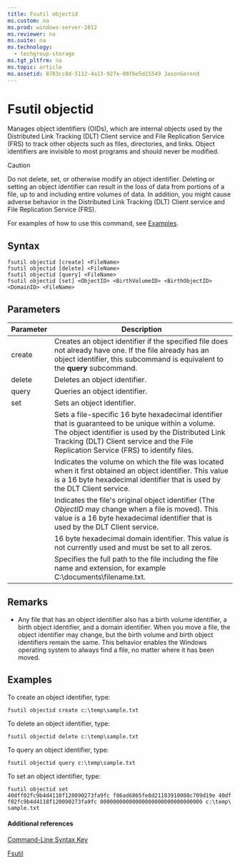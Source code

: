 ```yaml
---
title: Fsutil objectid
ms.custom: na
ms.prod: windows-server-2012
ms.reviewer: na
ms.suite: na
ms.technology: 
  - techgroup-storage
ms.tgt_pltfrm: na
ms.topic: article
ms.assetid: 8703cc8d-5112-4a13-927e-00f6e5d15549 JasonGerend
---
```

# Fsutil objectid
Manages object identifiers \(OIDs\), which are internal objects used by the Distributed Link Tracking \(DLT\) Client service and File Replication Service \(FRS\) to track other objects such as files, directories, and links. Object identifiers are invisible to most programs and should never be modified.  
  
> [!CAUTION]  
> Do not delete, set, or otherwise modify an object identifier. Deleting or setting an object identifier can result in the loss of data from portions of a file, up to and including entire volumes of data. In addition, you might cause adverse behavior in the Distributed Link Tracking \(DLT\) Client service and File Replication Service \(FRS\).  
  
For examples of how to use this command, see [Examples](#BKMK_examples).  
  
## Syntax  
  
```  
fsutil objectid [create] <FileName>  
fsutil objectid [delete] <FileName>  
fsutil objectid [query] <FileName>  
fsutil objectid [set] <ObjectID> <BirthVolumeID> <BirthObjectID> <DomainID> <FileName>  
```  
  
## Parameters  
  
|Parameter|Description|  
|-------------|---------------|  
|create|Creates an object identifier if the specified file does not already have one. If the file already has an object identifier, this subcommand is equivalent to the **query** subcommand.|  
|delete|Deletes an object identifier.|  
|query|Queries an object identifier.|  
|set|Sets an object identifier.|  
|<ObjectID>|Sets a file\-specific 16 byte hexadecimal identifier that is guaranteed to be unique within a volume. The object identifier is used by the Distributed Link Tracking \(DLT\) Client service and the File Replication Service \(FRS\) to identify files.|  
|<BirthVolumeID>|Indicates the volume on which the file was located when it first obtained an object identifier. This value is a 16 byte hexadecimal identifier that is used by the DLT Client service.|  
|<BirthObjectID>|Indicates the file's original object identifier \(The *ObjectID* may change when a file is moved\). This value is a 16 byte hexadecimal identifier that is used by the DLT Client service.|  
|<DomainID>|16 byte hexadecimal domain identifier. This value is not currently used and must be set to all zeros.|  
|<FileName>|Specifies the full path to the file including the file name and extension, for example C:\\documents\\filename.txt.|  
  
## Remarks  
  
-   Any file that has an object identifier also has a birth volume identifier, a birth object identifier, and a domain identifier. When you move a file, the object identifier may change, but the birth volume and birth object identifiers remain the same. This behavior enables the Windows operating system to always find a file, no matter where it has been moved.  
  
## <a name="BKMK_examples"></a>Examples  
To create an object identifier, type:  
  
`fsutil objectid create c:\temp\sample.txt`  
  
To delete an object identifier, type:  
  
`fsutil objectid delete c:\temp\sample.txt`  
  
To query an object identifier, type:  
  
`fsutil objectid query c:\temp\sample.txt`  
  
To set an object identifier, type:  
  
`fsutil objectid set 40dff02fc9b4d4118f120090273fa9fc f86ad6865fe8d21183910008c709d19e 40dff02fc9b4d4118f120090273fa9fc 00000000000000000000000000000000 c:\temp\sample.txt`  
  
#### Additional references  
[Command-Line Syntax Key](Command-Line-Syntax-Key.md)  
  
[Fsutil](Fsutil.md)  
  


